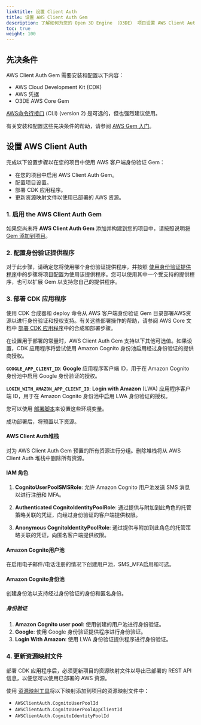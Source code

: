 ```yaml
---
linktitle: 设置 Client Auth
title: 设置 AWS Client Auth Gem
description: 了解如何为您的 Open 3D Engine （O3DE） 项目设置 AWS Client Auth Gem。
toc: true
weight: 100
---
```


## 先决条件

AWS Client Auth Gem 需要安装和配置以下内容：

* AWS Cloud Development Kit (CDK)
* AWS 凭据
* O3DE AWS Core Gem

[AWS命令行接口](https://docs.aws.amazon.com/cli/latest/userguide/cli-chap-welcome.html) (CLI) (version 2) 是可选的，但也强烈建议使用。

有关安装和配置这些先决条件的帮助，请参阅 [AWS Gem 入门](/docs/user-guide/gems/reference/aws/aws-core/getting-started/)。

## 设置 AWS Client Auth

完成以下设置步骤以在您的项目中使用 AWS 客户端身份验证 Gem：

* 在您的项目中启用 AWS Client Auth Gem。
* 配置项目设置。
* 部署 CDK 应用程序。
* 更新资源映射文件以使用已部署的 AWS 资源。

### 1. 启用 the AWS Client Auth Gem

如果您尚未将 **AWS Client Auth Gem** 添加并构建到您的项目中，请按照说明[将 Gem 添加到项目](/docs/user-guide/project-config/add-remove-gems/)。

### 2. 配置身份验证提供程序

对于此步骤，请确定您将使用哪个身份验证提供程序，并按照 [使用身份验证提供程序](./authentication-providers/)中的步骤将项目配置为使用该提供程序。您可以使用其中一个受支持的提供程序，也可以扩展 Gem 以支持您自己的提供程序。

### 3. 部署 CDK 应用程序

使用 CDK 合成器和 deploy 命令从 AWS 客户端身份验证 Gem 目录部署AWS资源以进行身份验证和授权支持。有关这些部署操作的帮助，请参阅 AWS Core 文档中 [部署 CDK 应用程序](/docs/user-guide/gems/reference/aws/aws-core/cdk-application/)中的合成和部署步骤。

在设置用于部署的常量时，AWS Client Auth Gem 支持以下其他可选值。如果设置，CDK 应用程序将尝试使用 Amazon Cognito 身份池启用经过身份验证的提供商授权。

**`GOOGLE_APP_CLIENT_ID`**: **Google** 应用程序客户端 ID，用于在 Amazon Cognito 身份池中启用 Google 身份验证的授权。

**`LOGIN_WITH_AMAZON_APP_CLIENT_ID`**: **Login with Amazon** (LWA) 应用程序客户端 ID，用于在 Amazon Cognito 身份池中启用 LWA 身份验证的授权。

您可以使用 [部署脚本](https://docs.aws.amazon.com/cdk/v2/guide/environments.html)来设置这些环境变量。

成功部署后，将预置以下资源。

#### AWS Client Auth堆栈

对为 AWS Client Auth Gem 预置的所有资源进行分组。删除堆栈将从 AWS Client Auth 堆栈中删除所有资源。

#### IAM 角色

1. **CognitoUserPoolSMSRole**: 允许 Amazon Cognito 用户池发送 SMS 消息以进行注册和 MFA。

1. **Authenticated CognitoIdentityPoolRole**: 通过提供与附加到此角色的托管策略关联的凭证，向经过身份验证的客户端提供权限。

1. **Anonymous CognitoIdentityPoolRole**: 通过提供与附加到此角色的托管策略关联的凭证，向匿名客户端提供权限。

#### Amazon Cognito用户池

在启用电子邮件/电话注册的情况下创建用户池，SMS_MFA启用和可选。

#### Amazon Cognito身份池

创建身份池以支持经过身份验证的身份和匿名身份。

##### 身份验证

1. **Amazon Cognito user pool**: 使用创建的用户池进行身份验证。
2. **Google**: 使用 Google 身份验证提供程序进行身份验证。
3. **Login With Amazon**: 使用 LWA 身份验证提供程序进行身份验证。

### 4. 更新资源映射文件

部署 CDK 应用程序后，必须更新项目的资源映射文件以导出已部署的 REST API 信息，以便您可以使用已部署的 AWS 资源。

使用 [资源映射工具](/docs/user-guide/gems/reference/aws/aws-core/resource-mapping-tool/)将以下映射添加到项目的资源映射文件中：

* `AWSClientAuth.CognitoUserPoolId`
* `AWSClientAuth.CognitoUserPoolAppClientId`
* `AWSClientAuth.CognitoIdentityPoolId`
